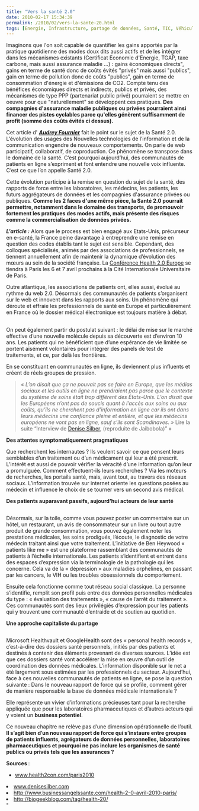 ```yaml
---
title: "Vers la santé 2.0"
date: 2010-02-17 15:34:39
permalink: /2010/02/vers-la-sante-20.html
tags: [Energie, Infrastructure, partage de données, Santé, TIC, Véhicule]
---
```


<p>Imaginons que l'on soit capable de quantifier les gains apportés par la pratique quotidienne des modes doux dits aussi actifs et de les intégrer dans les mécanismes existants (Certificat Economie d'Energie, TGAP, taxe carbone, mais aussi assurance maladie ...) : gains économiques directs", gains en terme de santé donc de coûts évités "privés" mais aussi "publics", gain en terme de pollution donc de coûts "publics", gain en terme de consommation d'énergie et d'émissions de CO2. Compte tenu des bénéfices économiques directs et indirects, publics et privés, des mécanismes de type PPP (partenariat public privé) pourraient se mettre en oeuvre pour que "naturellement" se développent ces pratiques. <strong>Des compagnies d'assurance maladie publiques ou privées pourraient ainsi financer des pistes cyclables parce qu'elles génèrent suffisamment de profit (somme des coûts évités ci dessus).</strong> </p> <p>Cet article d' <em><strong><span style=""text-decoration: underline""><a href=""http://www.marketing-professionnel.fr/tribune-libre/sante-20-partage-echange.html"" target=""_blank"">Audrey Fournier</a></span></strong></em> fait le point sur le sujet de la Santé 2.0. L’évolution des usages des Nouvelles technologies de l’information et de la communication engendre de nouveaux comportements. On parle de web participatif, collaboratif, de coproduction. Ce phénomène se transpose dans le domaine de la santé. C’est pourquoi aujourd’hui, des communautés de patients en ligne s’expriment et font entendre une nouvelle voix influente. C’est ce que l’on appelle Santé 2.0.</p> <p>Cette évolution participe à la remise en question du sujet de la santé, des rapports de force entre les laboratoires, les médecins, les patients, les futurs aggrégateurs de données et les compagnies d'assurance privées ou publiques. <strong>Comme les 2 faces d'une même pièce, la Santé 2.0 pourrait permettre, notamment dans le domaine des transports, de promouvoir fortement les pratiques des modes actifs, mais présente des risques comme la commercialisation de données privées.</strong></p> <p></p>   <!--more--> <strong></strong> <p><strong><em>L'article :</em></strong> Alors que le process est bien engagé aux Etats-Unis, précurseur en e-santé, la France peine davantage à entreprendre une remise en question des codes établis tant le sujet est sensible. Cependant, des colloques spécialisés, animés par des associations de professionnels, se tiennent annuellement afin de maintenir la dynamique d’évolution des mœurs au sein de la société française. La <a href=""http://www.health2con.com/paris2010"" target=""_blank"" title=""www.health2con.com/paris2010""><font color=""#800080"">Conférence Health 2.0 Europe</font></a> se tiendra à Paris les 6 et 7 avril prochains à la Cité Internationale Universitaire de Paris.</p> <p></p> <p></p> <p>Outre atlantique, les associations de patients ont, elles aussi, évolué au rythme du web 2.0. Désormais des communautés de patients s’organisent sur le web et innovent dans les rapports aux soins. Un phénomène qui déroute et effraie les professionnels de santé en Europe et particulièrement en France où le dossier médical électronique est toujours matière à débat.</p> <h2></h2> <p>On peut également partir du postulat suivant : le délai de mise sur le marché effective d’une nouvelle molécule depuis sa découverte est d’environ 10 ans. Les patients qui ne bénéficient que d’une espérance de vie limitée se portent aisément volontaires pour intégrer des panels de test de traitements, et ce, par delà les frontières.</p> <p>En se constituant en communautés en ligne, ils deviennent plus influents et créent de réels groupes de pression.</p> <blockquote> <p><em>« L’on disait que ça ne pouvait pas se faire en Europe, que les médias sociaux et les outils en ligne ne prendraient pas parce que le contexte du système de soins était trop différent des États-Unis. L’on disait que les Européens n’ont pas de soucis quant à l’accès aux soins ou aux coûts, qu’ils ne cherchent pas d’information en ligne car ils ont dans leurs médecins une confiance pleine et entière, et que les médecins européens ne vont pas en ligne, sauf s’ils sont Scandinaves. » </em>Lire la suite “Interview de <a href=""http://www.denisesilber.com/silberblog/2009/12/interview-de-denise-silber-jaibobola-2.html#more"" target=""_blank"" title=""Denise Silber"">Denise Silber</a>, (reproduite de Jaibobola)” »</p></blockquote> <div><strong>Des attentes symptomatiquement pragmatiques</strong></div> <p>Que recherchent les internautes ? Ils veulent savoir ce que pensent leurs semblables d’un traitement ou d’un médicament qui leur a été prescrit. L’intérêt est aussi de pouvoir vérifier la véracité d’une information qu’on leur a promulguée. Comment effectuent-ils leurs recherches ? Via les moteurs de recherches, les portails santé, mais, avant tout, au travers des réseaux sociaux. L’information trouvée sur internet oriente les questions posées au médecin et influence le choix de se tourner vers un second avis médical.</p><strong>Des patients auparavant passifs, aujourd’hui acteurs de leur santé</strong> <h2></h2> <p>Désormais, sur la toile, comme vous pouvez poster un commentaire sur un hôtel, un restaurant, un avis de consommateur sur un livre ou tout autre produit de grande consommation, vous pouvez également noter les prestations médicales, les soins prodigués, l’écoute, le diagnostic de votre médecin traitant ainsi que votre traitement. L’initiative de Ben Heywood « patients like me » est une plateforme rassemblant des communautés de patients à l’échelle internationale. Les patients s’identifient et entrent dans des espaces d’expression via la terminologie de la pathologie qui les concerne. Cela va de la « dépression » aux maladies orphelines, en passant par les cancers, le VIH ou les troubles obsessionnels du comportement.</p> <p>Ensuite cela fonctionne comme tout réseau social classique. La personne s’identifie, remplit son profil puis entre des données personnelles médicales du type : « évaluation des traitements », « cause de l’arrêt du traitement ». Ces communautés sont des lieux privilégiés d’expression pour les patients qui y trouvent une communauté d’entraide et de soutien au quotidien.</p><strong>Une approche capitaliste du partage</strong> <h2></h2> <p>Microsoft Healthvault et GoogleHealth sont des « personal health records », c’est-à-dire des dossiers santé personnels, initiés par des patients et destinés à contenir des éléments provenant de diverses sources. L’idée est que ces dossiers santé vont accélérer la mise en œuvre d’un outil de coordination des données médicales. L’information disponible sur le net a été largement sous estimées par les professionnels du secteur. Aujourd’hui, face à ces nouvelles communautés de patients en ligne, se pose la question suivante : Dans le nouveau rapport de force qui se profile, comment gérer de manière responsable la base de données médicale internationale ?</p> <p>Elle représente un vivier d’informations précieuses tant pour la recherche appliquée que pour les laboratoires pharmaceutiques et d’autres acteurs qui y voient un <strong>business potentiel</strong>.</p> <p>Ce nouveau chapitre ne relève pas d’une dimension opérationnelle de l’outil. <strong>Il s’agit bien d’un nouveau rapport de force qui s’instaure entre groupes de patients influents, agrégateurs de données personnelles, laboratoires pharmaceutiques et pourquoi ne pas inclure les organismes de santé publics ou privés tels que les assurances ?</strong></p> <p><strong>Sources </strong>:</p><a href=""http://www.health2con.com/paris2010"" target=""_blank"" title=""www.health2con.com/paris2010""><font color=""#800080""> <ul> <li>www.health2con.com/paris2010 </li> </ul> </font></a> <li><a href=""http://www.denisesilber.com"" target=""_blank"" title=""www.denisesilber.com"">www.denisesilber.com</a> <li><a href=""http://www.businessangelssante.com/health-2-0-avril-2010-paris/"" target=""_blank"" title=""http://www.businessangelssante.com/health-2-0-avril-2010-paris/"">http://www.businessangelssante.com/health-2-0-avril-2010-paris/</a> <li><a href=""http://biogeekblog.com/tag/health-20/"" target=""_blank"" title=""http://biogeekblog.com/tag/health-20/"">http://biogeekblog.com/tag/health-20/</a> </li> <div></div></li> </li>"
